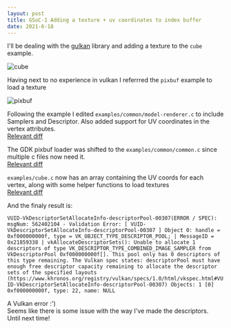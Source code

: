 ```yaml
---
layout: post
title: GSoC-1 Adding a texture + uv coordinates to index buffer
date: 2021-6-18
---
```


I'll be dealing with the [gulkan](https://gitlab.freedesktop.org/xrdesktop/gulkan/) library and adding a texture to the `cube` example.  

![cube](https://i.imgur.com/6NV7y3H.png)  

Having next to no experience in vulkan I referrred the `pixbuf` example to load a texture  

![pixbuf](https://user-images.githubusercontent.com/43549821/122593576-7d839280-d083-11eb-8b3b-189ecc2c304c.png)  

Following the example I edited `examples/common/model-renderer.c` to include Samplers and Descriptor. Also added support for UV coordinates in the vertex attributes.  
[Relevant diff](https://gitlab.freedesktop.org/sin3point14/gulkan/-/commit/473bd83199fc284070f4cb44eb75e6f85af4c511#74b1ced7f75de57174dfd0dafe60c49b8971280b)  

The GDK pixbuf loader was shifted to the `examples/common/common.c` since multiple c files now need it.  
[Relevant diff](https://gitlab.freedesktop.org/sin3point14/gulkan/-/commit/473bd83199fc284070f4cb44eb75e6f85af4c511#6db0fc5cf6e5282a7270a0ffd5da3f3577ca13ec)  

`examples/cube.c` now has an array containing the UV coords for each vertex, along with some helper functions to load textures  
[Relevant diff](https://gitlab.freedesktop.org/sin3point14/gulkan/-/commit/473bd83199fc284070f4cb44eb75e6f85af4c511#b95593e7f6deb44a78a39fe2101db6c1472e4800)  

And the finaly result is:  

`
VUID-VkDescriptorSetAllocateInfo-descriptorPool-00307(ERROR / SPEC): msgNum: 562402104 - Validation Error: [ VUID-VkDescriptorSetAllocateInfo-descriptorPool-00307 ] Object 0: handle = 0xf000000000f, type = VK_OBJECT_TYPE_DESCRIPTOR_POOL; | MessageID = 0x21859338 | vkAllocateDescriptorSets(): Unable to allocate 1 descriptors of type VK_DESCRIPTOR_TYPE_COMBINED_IMAGE_SAMPLER from VkDescriptorPool 0xf000000000f[]. This pool only has 0 descriptors of this type remaining. The Vulkan spec states: descriptorPool must have enough free descriptor capacity remaining to allocate the descriptor sets of the specified layouts (https://www.khronos.org/registry/vulkan/specs/1.0/html/vkspec.html#VUID-VkDescriptorSetAllocateInfo-descriptorPool-00307)
    Objects: 1
        [0] 0xf000000000f, type: 22, name: NULL
`

A Vulkan error :')  
Seems like there is some issue with the way I've made the descriptors.  
Until next time!  
